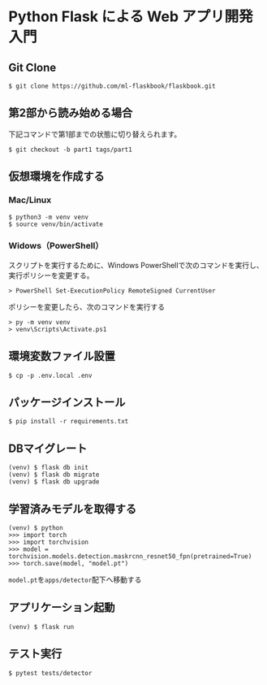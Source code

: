 # Python Flask による Web アプリ開発入門
## Git Clone

```
$ git clone https://github.com/ml-flaskbook/flaskbook.git
```

## 第2部から読み始める場合

下記コマンドで第1部までの状態に切り替えられます。

```
$ git checkout -b part1 tags/part1
```

## 仮想環境を作成する

### Mac/Linux

```
$ python3 -m venv venv
$ source venv/bin/activate
```

### Widows（PowerShell）

スクリプトを実行するために、Windows PowerShellで次のコマンドを実行し、実行ポリシーを変更する。

```
> PowerShell Set-ExecutionPolicy RemoteSigned CurrentUser
```

ポリシーを変更したら、次のコマンドを実行する

```
> py -m venv venv
> venv\Scripts\Activate.ps1
```

## 環境変数ファイル設置

```
$ cp -p .env.local .env
```

## パッケージインストール

```
$ pip install -r requirements.txt
```

## DBマイグレート

```
(venv) $ flask db init
(venv) $ flask db migrate
(venv) $ flask db upgrade
```

## 学習済みモデルを取得する

```
(venv) $ python
>>> import torch
>>> import torchvision
>>> model = torchvision.models.detection.maskrcnn_resnet50_fpn(pretrained=True)
>>> torch.save(model, "model.pt")
```

`model.pt`を`apps/detector`配下へ移動する

## アプリケーション起動

```
(venv) $ flask run
```

## テスト実行

```
$ pytest tests/detector
```
